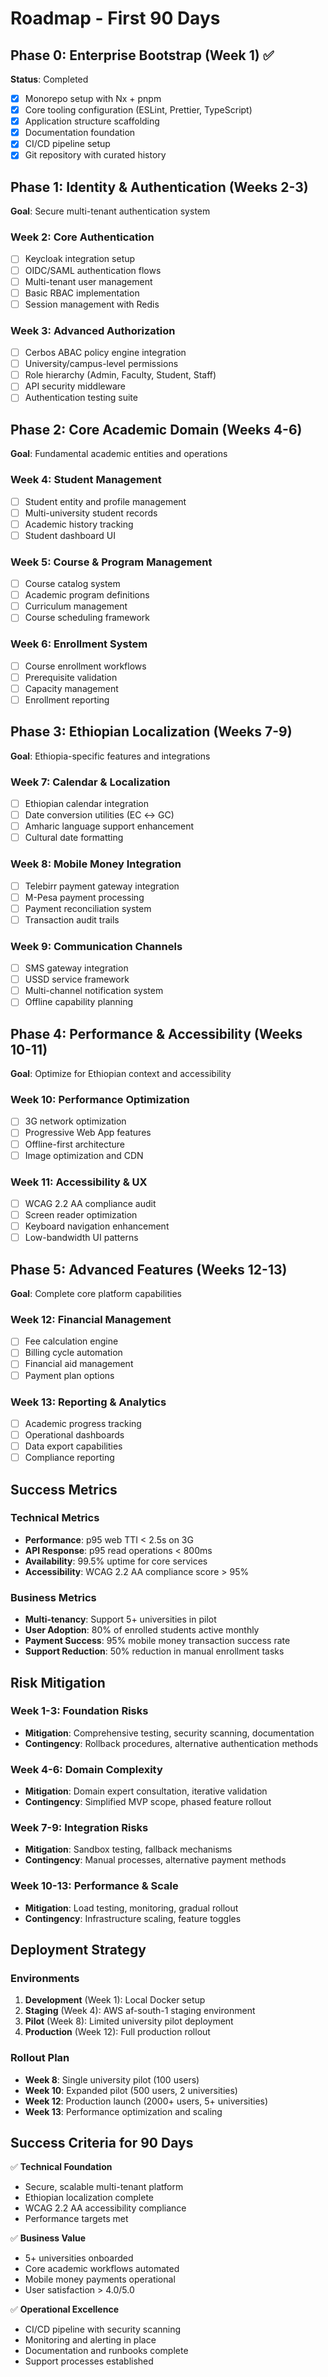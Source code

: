 # Roadmap - First 90 Days

## Phase 0: Enterprise Bootstrap (Week 1) ✅
**Status**: Completed
- [x] Monorepo setup with Nx + pnpm
- [x] Core tooling configuration (ESLint, Prettier, TypeScript)
- [x] Application structure scaffolding
- [x] Documentation foundation
- [x] CI/CD pipeline setup
- [x] Git repository with curated history

## Phase 1: Identity & Authentication (Weeks 2-3)
**Goal**: Secure multi-tenant authentication system

### Week 2: Core Authentication
- [ ] Keycloak integration setup
- [ ] OIDC/SAML authentication flows
- [ ] Multi-tenant user management
- [ ] Basic RBAC implementation
- [ ] Session management with Redis

### Week 3: Advanced Authorization
- [ ] Cerbos ABAC policy engine integration
- [ ] University/campus-level permissions
- [ ] Role hierarchy (Admin, Faculty, Student, Staff)
- [ ] API security middleware
- [ ] Authentication testing suite

## Phase 2: Core Academic Domain (Weeks 4-6)
**Goal**: Fundamental academic entities and operations

### Week 4: Student Management
- [ ] Student entity and profile management
- [ ] Multi-university student records
- [ ] Academic history tracking
- [ ] Student dashboard UI

### Week 5: Course & Program Management
- [ ] Course catalog system
- [ ] Academic program definitions
- [ ] Curriculum management
- [ ] Course scheduling framework

### Week 6: Enrollment System
- [ ] Course enrollment workflows
- [ ] Prerequisite validation
- [ ] Capacity management
- [ ] Enrollment reporting

## Phase 3: Ethiopian Localization (Weeks 7-9)
**Goal**: Ethiopia-specific features and integrations

### Week 7: Calendar & Localization
- [ ] Ethiopian calendar integration
- [ ] Date conversion utilities (EC ↔ GC)
- [ ] Amharic language support enhancement
- [ ] Cultural date formatting

### Week 8: Mobile Money Integration
- [ ] Telebirr payment gateway integration
- [ ] M-Pesa payment processing
- [ ] Payment reconciliation system
- [ ] Transaction audit trails

### Week 9: Communication Channels
- [ ] SMS gateway integration
- [ ] USSD service framework
- [ ] Multi-channel notification system
- [ ] Offline capability planning

## Phase 4: Performance & Accessibility (Weeks 10-11)
**Goal**: Optimize for Ethiopian context and accessibility

### Week 10: Performance Optimization
- [ ] 3G network optimization
- [ ] Progressive Web App features
- [ ] Offline-first architecture
- [ ] Image optimization and CDN

### Week 11: Accessibility & UX
- [ ] WCAG 2.2 AA compliance audit
- [ ] Screen reader optimization
- [ ] Keyboard navigation enhancement
- [ ] Low-bandwidth UI patterns

## Phase 5: Advanced Features (Weeks 12-13)
**Goal**: Complete core platform capabilities

### Week 12: Financial Management
- [ ] Fee calculation engine
- [ ] Billing cycle automation
- [ ] Financial aid management
- [ ] Payment plan options

### Week 13: Reporting & Analytics
- [ ] Academic progress tracking
- [ ] Operational dashboards
- [ ] Data export capabilities
- [ ] Compliance reporting

## Success Metrics

### Technical Metrics
- **Performance**: p95 web TTI < 2.5s on 3G
- **API Response**: p95 read operations < 800ms
- **Availability**: 99.5% uptime for core services
- **Accessibility**: WCAG 2.2 AA compliance score > 95%

### Business Metrics
- **Multi-tenancy**: Support 5+ universities in pilot
- **User Adoption**: 80% of enrolled students active monthly
- **Payment Success**: 95% mobile money transaction success rate
- **Support Reduction**: 50% reduction in manual enrollment tasks

## Risk Mitigation

### Week 1-3: Foundation Risks
- **Mitigation**: Comprehensive testing, security scanning, documentation
- **Contingency**: Rollback procedures, alternative authentication methods

### Week 4-6: Domain Complexity
- **Mitigation**: Domain expert consultation, iterative validation
- **Contingency**: Simplified MVP scope, phased feature rollout

### Week 7-9: Integration Risks
- **Mitigation**: Sandbox testing, fallback mechanisms
- **Contingency**: Manual processes, alternative payment methods

### Week 10-13: Performance & Scale
- **Mitigation**: Load testing, monitoring, gradual rollout
- **Contingency**: Infrastructure scaling, feature toggles

## Deployment Strategy

### Environments
1. **Development** (Week 1): Local Docker setup
2. **Staging** (Week 4): AWS af-south-1 staging environment
3. **Pilot** (Week 8): Limited university pilot deployment
4. **Production** (Week 12): Full production rollout

### Rollout Plan
- **Week 8**: Single university pilot (100 users)
- **Week 10**: Expanded pilot (500 users, 2 universities)
- **Week 12**: Production launch (2000+ users, 5+ universities)
- **Week 13**: Performance optimization and scaling

## Success Criteria for 90 Days

✅ **Technical Foundation**
- Secure, scalable multi-tenant platform
- Ethiopian localization complete
- WCAG 2.2 AA accessibility compliance
- Performance targets met

✅ **Business Value**
- 5+ universities onboarded
- Core academic workflows automated
- Mobile money payments operational
- User satisfaction > 4.0/5.0

✅ **Operational Excellence**
- CI/CD pipeline with security scanning
- Monitoring and alerting in place
- Documentation and runbooks complete
- Support processes established
